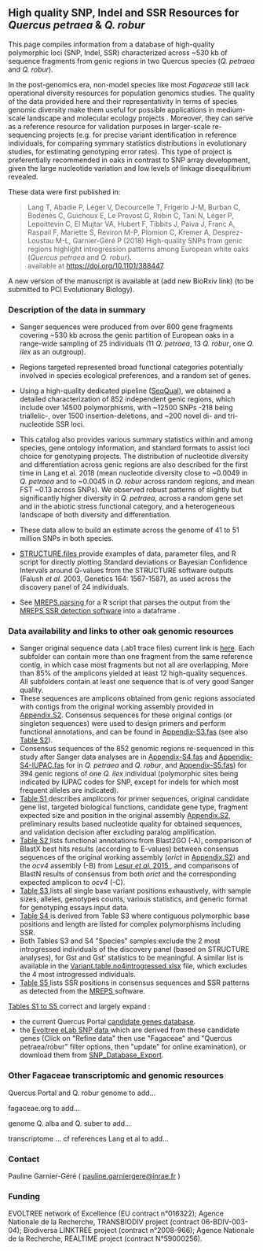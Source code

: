 ## High quality SNP, Indel and SSR Resources for <i>Quercus petraea</i> & <i>Q. robur</i>

This page compiles information from a database of high-quality polymorphic loci (SNP, Indel, SSR) characterized across ~530 kb of sequence fragments from genic regions in two Quercus species (<i>Q. petraea</i> and <i>Q. robur</i>). 

In the post-genomics era, non-model species like most <i>Fagaceae</i> still lack operational diversity resources for population genomics studies. The quality of the data provided here and their representativity in terms of species genomic diversity make them useful for possible applications in medium-scale landscape  and molecular ecology projects . Moreover, they can serve as a reference resource for validation purposes in larger-scale re-sequencing projects (e.g. for precise variant identification in reference individuals, for comparing symmary statistics distributions in evolutionary studies, for estimating genotyping error rates). This type of project is preferentially recommended in oaks in contrast to SNP array development, given the large nucleotide variation and low levels of linkage disequilibrium revealed.

These data were first published in: <br/>

> Lang T, Abadie P, Léger V, Decourcelle T, Frigerio J-M, Burban C, Bodénès C, Guichoux E, Le Provost G, Robin C, Tani N, Léger P, Lepoittevin C, El Mujtar VA, Hubert F, Tibbits J, Paiva J, Franc A, Raspail F, Mariette S, Reviron M-P, Plomion C, Kremer A, Desprez-Loustau M-L, Garnier-Géré P (2018) High-quality SNPs from genic regions highlight introgression patterns among European white oaks (<i>Quercus petraea</i> and <i>Q. robur</i>).
<br /> available at  https://doi.org/10.1101/388447.

A new version of the manuscript is available at (add new BioRxiv link) (to be submitted to PCI Evolutionary Biology).

### Description of the data in summary

* Sanger sequences were produced from over 800 gene fragments covering ~530 kb across the genic partition of European oaks in a range-wide sampling of 25 individuals (11 <i>Q. petraea</i>, 13 <i>Q. robur</i>, one <i>Q. ilex</i> as an outgroup). 

* Regions targeted represented broad functional categories potentially involved in species ecological preferences, and a random set of genes.

* Using a high-quality dedicated pipeline (<A HREF="https://github.com/garniergere/SeqQual">SeqQual</A>), we obtained a detailed characterization of 852 independent genic regions, which include over 14500 polymorphisms, with ~12500 SNPs -218 being triallelic-, over 1500 insertion-deletions, and ~200 novel di- and tri-nucleotide SSR loci. 

* This catalog also provides various summary statistics within and among species, gene ontology information, and standard formats to assist loci choice for genotyping projects. The distribution of nucleotide diversity and differentiation across genic regions are also described for the first time in Lang et al. 2018 (mean nucleotide diversity close to ~0.0049 in <i>Q. petraea</i> and to ~0.0045 in <i>Q. robur</i> across random regions, and mean FST ~0.13 across SNPs). We observed robust patterns of slightly but significantly higher diversity in <i>Q. petraea</i>, across a random gene set and in the abiotic stress functional category, and a heterogeneous landscape of both diversity and differentiation. 

* These data allow to build an estimate across the genome of 41 to 51 million SNPs in both species. 

* <A HREF="STRUCTURE.files"> STRUCTURE.files </A> provide examples of data, parameter files, and R script for directly plotting Standard deviations or Bayesian Confidence Intervals around Q-values from the STRUCTURE software outputs (Falush <i>et al.</i> 2003, Genetics 164: 1567-1587), as used across the discovery panel of 24 individuals.

* See <A HREF="MREPS.parsing"> MREPS.parsing </A> for a R script that parses the output from the <A HREF="https://mreps.univ-mlv.fr/"> MREPS SSR detection software</A> into a dataframe .

### Data availability and links to other oak genomic resources

* Sanger original sequence data (.ab1 trace files) current link is <A HREF="https://datadryad.org/stash/share/klvEAfXP-GQytODunTk1m1g1BHc7HtTdETj7SlN-OfY"> here</A>. Each subfolder can contain more than one fragment from the same reference contig, in which case most fragments but not all are overlapping. More than 85% of the amplicons yielded at least 12 high-quality sequences. All subfolders contain at least one sequence that is of very good Sanger quality. 
* These sequences are amplicons obtained from genic regions associated with contigs from the original working assembly provided in <A HREF="Fasta"> Appendix.S2</A>. Consensus sequences for these original contigs (or singleton sequences) were used to design primers and perform functional annotations, and can be found in <A HREF="Fasta"> Appendix-S3.fas</A> (see also <A HREF="Tables.S1.to.S5"> Table S2</A>).
* Consensus sequences of the 852 genomic regions re-sequenced in this study after Sanger data analyses are in <A HREF="Fasta"> Appendix-S4.fas</A> and <A HREF="Fasta"> Appendix-S4-IUPAC.fas</A> for in <i>Q. petraea</i> and <i>Q. robur</i>, and <A HREF="Fasta"> Appendix-S5.fas</A>) for 394 genic regions of one <i>Q. ilex</i> individual (polymorphic sites being indicated by IUPAC codes for SNP, except for indels for which most frequent alleles are indicated).
* <A HREF="Genes.and.SNPs"> Table S1 </A> describes amplicons for primer sequences, original candidate gene list, targeted biological functions, candidate gene type, fragment expected size and position in the original assembly <A HREF="Fasta"> Appendix.S2</A>, preliminary results based nucleotide quality for obtained sequences, and validation decision after excluding paralog amplification.
* <A HREF="Genes.and.SNPs"> Table S2 </A> lists functional annotations from Blast2GO (-A), comparison of BlastX best hits results (according to E-values) between consensus sequences of the original working assembly (<i>orict</i> in <A HREF="Fasta"> Appendix.S2</A>) and the <i>ocv4</i> assembly (-B) from <A HREF="https://bmcgenomics.biomedcentral.com/articles/10.1186/s12864-015-1331-9"> Lesur <i>et al.</i> 2015 </A>, and comparisons of BlastN results of consensus from both <i>orict</i> and the corresponding expected amplicon to <i>ocv4</i> (-C). 
* <A HREF="Genes.and.SNPs"> Table S3 </A> lists all single base variant positions exhaustively, with sample sizes, alleles, genotypes counts, various statistics, and generic format for genotyping essays input data. 
* <A HREF="Genes.and.SNPs"> Table S4 </A> is derived from Table S3 where contiguous polymorphic base positions and length are listed for complex polymorphisms including SSR. 
* Both Tables S3 and S4 "Species" samples exclude the 2 most introgressed individuals of the discovery panel (based on STRUCTURE analyses), for Gst and Gst' statistics to be meaningful. A similar list is available in the <A HREF="Genes.and.SNPs"> Variant.table.no4introgressed.xlsx</A> file, which excludes the 4 most introgressed individuals.
* <A HREF="Genes.and.SNPs"> Table S5 </A> lists SSR positions in consensus sequences and SSR patterns as detected from the <A HREF="https://mreps.univ-mlv.fr/"> MREPS </A> software. 

<A HREF="Genes.and.SNPs"> Tables S1 to S5 </A> correct and largely expand :
* the current Quercus Portal <A HREF="http://www.evoltree.eu/index.php/e-recources/databases/candidate-genes"> candidate genes database</A>. 
* the <A HREF="http://www.evoltree.eu/index.php/snp-db/"> Evoltree eLab SNP data </A> which are derived from these candidate genes (Click on "Refine data" then use "Fagaceae" and "Quercus petraea/robur" filter options, then "update" for online examination), or download them from <A HREF="http://www.evoltree.eu/et_extensions/elab-data/SNP_Database_Export.xls"> SNP_Database_Export</A>.

### Other Fagaceae transcriptomic and genomic resources
Quercus Portal and Q. robur genome to add...

fagaceae.org to add...

genome Q. alba and Q. suber to add...

transcriptome ... cf references Lang et al  to add...

### Contact 
Pauline Garnier-Géré ( pauline.garniergere@inrae.fr )

### Funding

EVOLTREE network of Excellence (EU contract n°016322); Agence Nationale de la Recherche, TRANSBIODIV project (contract 06-BDIV-003-04); Biodiversa LINKTREE project (contract n°2008-966); Agence Nationale de la Recherche, REALTIME project (contract N°59000256).
